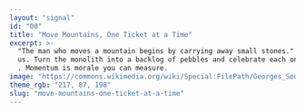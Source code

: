 ```yaml
---
layout: "signal"
id: "08"
title: "Move Mountains, One Ticket at a Time"
excerpt: >-
  "The man who moves a mountain begins by carrying away small stones." — Confuci
  us. Turn the monolith into a backlog of pebbles and celebrate each one shipped
  . Momentum is morale you can measure.
image: "https://commons.wikimedia.org/wiki/Special:FilePath/Georges_Seurat_-_A_Sunday_on_La_Grande_Jatte_--_1884_-_Google_Art_Project.jpg"
theme_rgb: "217, 87, 198"
slug: "move-mountains-one-ticket-at-a-time"
---
```

<!-- TODO: Paste the full body content for this Signal here. -->
